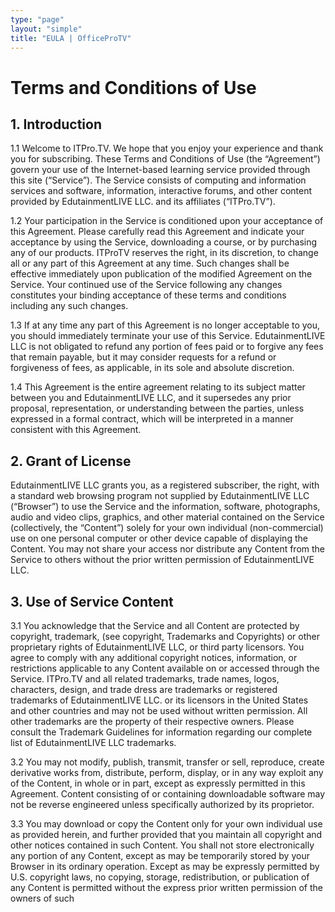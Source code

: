 ```yaml
---
type: "page"
layout: "simple"
title: "EULA | OfficeProTV"
---
```

# Terms and Conditions of Use

## 1. Introduction
1.1 Welcome to ITPro.TV. We hope that you enjoy your experience and thank you for subscribing. These Terms and Conditions of Use (the “Agreement”) govern your use of the Internet-based learning service provided through this site (“Service”). The Service consists of computing and information services and software, information, interactive forums, and other content provided by EdutainmentLIVE LLC. and its affiliates (“ITPro.TV”).


1.2 Your participation in the Service is conditioned upon your acceptance of this Agreement. Please carefully read this Agreement and indicate your acceptance by using the Service, downloading a course, or by purchasing any of our products. ITProTV reserves the right, in its discretion, to change all or any part of this Agreement at any time. Such changes shall be effective immediately upon publication of the modified Agreement on the Service. Your continued use of the Service following any changes constitutes your binding acceptance of these terms and conditions including any such changes.


1.3 If at any time any part of this Agreement is no longer acceptable to you, you should immediately terminate your use of this Service. EdutainmentLIVE LLC is not obligated to refund any portion of fees paid or to forgive any fees that remain payable, but it may consider requests for a refund or forgiveness of fees, as applicable, in its sole and absolute discretion.


1.4 This Agreement is the entire agreement relating to its subject matter between you and EdutainmentLIVE LLC, and it supersedes any prior proposal, representation, or understanding between the parties, unless expressed in a formal contract, which will be interpreted in a manner consistent with this Agreement.

## 2. Grant of License
EdutainmentLIVE LLC grants you, as a registered subscriber, the right, with a standard web browsing program not supplied by EdutainmentLIVE LLC (“Browser”) to use the Service and the information, software, photographs, audio and video clips, graphics, and other material contained on the Service (collectively, the “Content”) solely for your own individual (non-commercial) use on one personal computer or other device capable of displaying the Content. You may not share your access nor distribute any Content from the Service to others without the prior written permission of EdutainmentLIVE LLC.

## 3. Use of Service Content
3.1 You acknowledge that the Service and all Content are protected by copyright, trademark, (see copyright, Trademarks and Copyrights) or other proprietary rights of EdutainmentLIVE LLC, or third party licensors. You agree to comply with any additional copyright notices, information, or restrictions applicable to any Content available on or accessed through the Service. ITPro.TV and all related trademarks, trade names, logos, characters, design, and trade dress are trademarks or registered trademarks of EdutainmentLIVE LLC. or its licensors in the United States and other countries and may not be used without written permission. All other trademarks are the property of their respective owners. Please consult the Trademark Guidelines for information regarding our complete list of EdutainmentLIVE LLC trademarks.


3.2 You may not modify, publish, transmit, transfer or sell, reproduce, create derivative works from, distribute, perform, display, or in any way exploit any of the Content, in whole or in part, except as expressly permitted in this Agreement. Content consisting of or containing downloadable software may not be reverse engineered unless specifically authorized by its proprietor.


3.3 You may download or copy the Content only for your own individual use as provided herein, and further provided that you maintain all copyright and other notices contained in such Content. You shall not store electronically any portion of any Content, except as may be temporarily stored by your Browser in its ordinary operation. Except as may be expressly permitted by U.S. copyright laws, no copying, storage, redistribution, or publication of any Content is permitted without the express prior written permission of the owners of such
